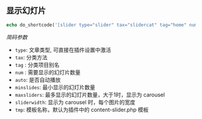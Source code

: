 ## 显示幻灯片

```php
echo do_shortcode('[slider type="slider" tax="slidercat" tag="home" num="4" auto="false" minslides="1" maxslides="4" slidewidth="360", tmp="slider"]');
```

*简码参数*

- `type`: 文章类型, 可直接在插件设置中激活
- `tax`: 分类方法
- `tag` : 分类项目别名
- `num` : 需要显示的幻灯片数量
- `auto`: 是否自动播放
- `minslides`: 最小显示的幻灯片数量
- `maxsliders`: 最多显示的幻灯片数量，大于1时，显示为 carousel
- `sliderwidth`: 显示为 carousel 时，每个图片的宽度
- `tmp`: 模板名称，默认为插件中的 content-slider.php 模板